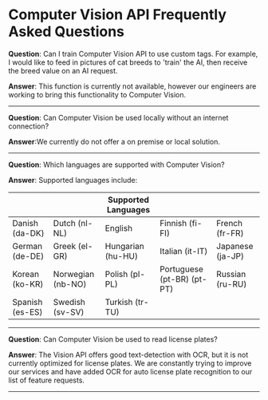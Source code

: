 <!-- 
NavPath: Computer Vision API
LinkLabel: Frequently Asked Questions
Url: Computer-Vision-API/FAQ
Weight: 50
-->

# Computer Vision API Frequently Asked Questions

**Question**: Can I train Computer Vision API to use custom tags.  For example, I would like to feed in pictures of cat breeds to 'train' the AI, then receive the breed value on an AI request.

**Answer**: This function is currently not available, however our engineers are working to bring this functionality to Computer Vision.

-----

**Question**: Can Computer Vision be used locally without an internet connection?

**Answer**:We currently do not offer a on premise or local solution.

-----

**Question**: Which languages are supported with Computer Vision?

**Answer**:
Supported languages include:

| | | Supported Languages | | |
|---------------- |------------------ |------------------ |--------------------------- |-------------------- 
| Danish (da-DK)  | Dutch (nl-NL)     | English           | Finnish (fi-FI)            |French (fr-FR)
| German (de-DE)  | Greek (el-GR)     | Hungarian (hu-HU) | Italian (it-IT)            | Japanese (ja-JP)
| Korean (ko-KR)  | Norwegian (nb-NO) | Polish (pl-PL)    | Portuguese (pt-BR) (pt-PT) | Russian (ru-RU)
| Spanish (es-ES)	| Swedish (sv-SV)	  | Turkish (tr-TU)   |                            |

-----

**Question**: Can Computer Vision be used to read license plates?

**Answer**: The Vision API offers good text-detection with OCR, but it is not currently optimized for license plates. We are constantly trying to improve our services and have added OCR for auto license plate recognition to our list of feature requests.

-----

